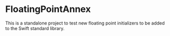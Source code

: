 # FloatingPointAnnex

This is a standalone project to test new floating point initializers to be added to the Swift standard library.
